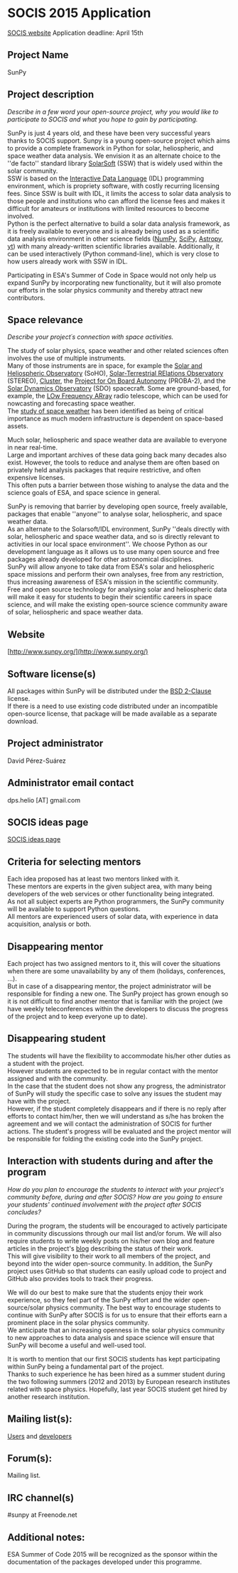 # SOCIS 2015 Application

[SOCIS website](http://sophia.estec.esa.int/socis2014/)
Application deadline: April 15th

## Project Name
SunPy

## Project description
_Describe in a few word your open-source project, why you would like to participate 
to SOCIS and what you hope to gain by participating._

SunPy is just 4 years old, and these have been very successful years thanks to SOCIS support.
Sunpy is a young open-source project which aims 
to provide a complete framework in Python for solar, heliospheric, and space weather 
data analysis. 
We envision it as an alternate choice to the ''de facto'' standard library 
[SolarSoft](http://www.mssl.ucl.ac.uk/surf/sswdoc/solarsoft/) (SSW) that is widely 
used within the solar community.  
SSW is based on the  [Interactive Data Language](http://www.ittvis.com/language/en-us/productsservices/idl.aspx) (IDL) 
programming environment, which is propriety software, with costly recurring licensing fees.
Since SSW is built with IDL, it limits the access to solar data analysis to those 
people and institutions who can afford the license fees and makes it difficult for 
amateurs or institutions with limited resources to become involved.  
Python is the perfect alternative to build a solar data analysis framework, as it 
is freely available to everyone and is already being used as a scientific data analysis 
environment in other science fields ([NumPy](http://numpy.scipy.org/), 
[SciPy](http://scipy.org/), [Astropy](http://www.astropy.org/), 
[yt](http://yt-project.org/)) with many already-written scientific libraries available. 
Additionally, it can be used interactively (Python command-line), 
which is very close to how users already work with SSW in IDL.

Participating in ESA's Summer of Code in Space would not only help us expand SunPy 
by incorporating new functionality, but it will also promote our efforts in the 
solar physics community and thereby attract new contributors.

## Space relevance
_Describe your project´s connection with space activities._

The study of solar physics, space weather and other related sciences often 
involves the use of multiple instruments.  
Many of those instruments are in space, for example the 
[Solar and Heliospheric Observatory](http://sohowww.nascom.nasa.gov/) (SoHO), 
[Solar-Terrestrial RElations Observatory](http://stereo.gsfc.nasa.gov/) (STEREO), 
[Cluster](http://sci.esa.int/cluster), 
the 
[Project for On Board Autonomy](http://www.esa.int/esaMI/Proba/index.html) (PROBA-2), 
and the 
[Solar Dynamics Observatory](http://www.nasa.gov/mission_pages/sdo/main/index.html) (SDO) 
spacecraft.
Some are ground-based, for example, the [LOw Frequency ARray](http://www.lofar.org/) 
radio telescope, which can be used for nowcasting and forecasting space weather.  
The [study of space weather](http://www.esa-spaceweather.net/) has been identified 
as being of critical importance as much modern infrastructure is dependent on 
space-based assets.

Much solar, heliospheric and space weather data are available to everyone in near 
real-time.  
Large and important archives of these data going back many decades also exist. 
However, the tools to reduce and analyse them are often based on privately held 
analysis packages that require restrictive, and often expensive licenses.  
This often puts a barrier between those wishing to analyse the data and the 
science goals of ESA, and space science in general.

SunPy is removing that barrier by developing open source, freely available, 
packages that enable ''anyone'' to analyse solar, heliospheric, and space weather data.  
As an alternate to the Solarsoft/IDL environment, SunPy ''deals directly with solar, 
heliospheric and space weather data, and so is directly relevant to activities in our 
local space environment''. 
We choose Python as our development language as it allows us to use many open source 
and free packages already developed for other astronomical disciplines.  
SunPy will allow anyone to take data from ESA's solar and heliospheric space missions 
and perform their own analyses, free from any restriction, thus increasing awareness 
of ESA's mission in the scientific community.  
Free and open source technology for analysing solar and heliospheric data will make 
it easy for students to begin their scientific careers in space science, and will 
make the existing open-source science community aware of solar, heliospheric and 
space weather data.

## Website

[http://www.sunpy.org/](http://www.sunpy.org/)

## Software license(s)

All packages within SunPy will be distributed under the 
[BSD 2-Clause](http://www.opensource.org/licenses/BSD-2-Clause) license.  
If there is a need to use existing code distributed under an incompatible open-source 
license, that package will be made available as a separate download.

## Project administrator

David Pérez-Suárez

## Administrator email contact

dps.helio [AT] gmail.com

## SOCIS ideas page

[SOCIS ideas page](https://github.com/sunpy/sunpy/wiki/SOCIS-2014-Ideas-Page)

## Criteria for selecting mentors

Each idea proposed has at least two mentors linked with it.  
These mentors are experts in the given subject area, with many being developers of 
the web services or other functionality being integrated.  
As not all subject experts are Python programmers, the SunPy community will be 
available to support Python questions.  
All mentors are experienced users of solar data, with experience in data acquisition, 
analysis or both.

## Disappearing mentor

Each project has two assigned mentors to it, this will cover the situations when 
there are some unavailability by any of them (holidays, conferences, ...).  
But in case of a disappearing mentor, the project administrator will be responsible 
for finding a new one. 
The SunPy project has grown enough so it is not difficult to find another mentor 
that is familiar with the project (we have weekly teleconferences within the developers 
to discuss the progress of the project and to keep everyone up to date).

## Disappearing student

The students will have the flexibility to accommodate his/her other duties as a 
student with the project.  
However students are expected to be in regular contact with the mentor assigned 
and with the community.  
In the case that the student does not show any progress, the administrator of 
SunPy will study the specific case to solve any issues the student may have with
the project.  
However, if the student completely disappears and if there is no reply after 
efforts to contact him/her, then we will understand as s/he has broken the 
agreement and we will contact the administration of SOCIS for further actions. 
The student's progress will be evaluated and the project mentor will be responsible 
for folding the existing code into the SunPy project.

## Interaction with students during and after the program
_How do you plan to encourage the students to interact with your project's community 
before, during and after SOCIS? How are you going to ensure your students' continued 
involvement with the project after SOCIS concludes?_

During the program, the students will be encouraged to actively participate in 
community discussions through our mail list and/or forum.  We will also require 
students to write weekly posts on his/her own blog and feature articles in the 
project's [blog](http://www.sunpy.org/blog/) describing the status of their work.  
This will give visibility to their work to all members of the project, and 
beyond into the wider open-source community. 
In addition, the SunPy project uses GitHub so that students can easily upload 
code to project and GitHub also provides tools to track their progress.

We will do our best to make sure that the students enjoy their work experience, 
so they feel part of the SunPy effort and the wider open-source/solar physics 
community.
The best way to encourage students to continue with SunPy after SOCIS is for us 
to ensure that their efforts earn a prominent place in the solar physics community.  
We anticipate that an increasing openness in the solar physics community to new 
approaches to data analysis and space science will ensure that SunPy will become 
a useful and well-used tool.

It is worth to mention that our first SOCIS students has kept participating within 
SunPy being a fundamental part of the project.  
Thanks to such experience he has been hired as a summer student during the two 
following summers (2012 and 2013) by European research institutes related with 
space physics. Hopefully, last year SOCIS student get hired by another research institution.


## Mailing list(s):

[Users](https://groups.google.com/forum/?hl=en#!forum/sunpy) and 
[developers](https://groups.google.com/forum/?hl=en#!forum/sunpy-dev)

## Forum(s):

Mailing list.

## IRC channel(s)
 #sunpy at Freenode.net

## Additional notes:

ESA Summer of Code 2015 will be recognized as the sponsor within the documentation 
of the packages developed under this programme.